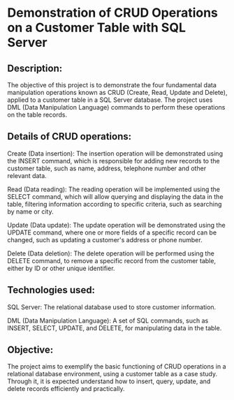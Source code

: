 # Demonstration of CRUD Operations on a Customer Table with SQL Server

## Description:
The objective of this project is to demonstrate the four fundamental data manipulation operations known as CRUD (Create, Read, Update and Delete), applied to a customer table in a SQL Server database. The project uses DML (Data Manipulation Language) commands to perform these operations on the table records.

## Details of CRUD operations:

Create (Data insertion): The insertion operation will be demonstrated using the INSERT command, which is responsible for adding new records to the customer table, such as name, address, telephone number and other relevant data.

Read (Data reading): The reading operation will be implemented using the SELECT command, which will allow querying and displaying the data in the table, filtering information according to specific criteria, such as searching by name or city.

Update (Data update): The update operation will be demonstrated using the UPDATE command, where one or more fields of a specific record can be changed, such as updating a customer's address or phone number.

Delete (Data deletion): The delete operation will be performed using the DELETE command, to remove a specific record from the customer table, either by ID or other unique identifier.

## Technologies used:

SQL Server: The relational database used to store customer information.

DML (Data Manipulation Language): A set of SQL commands, such as INSERT, SELECT, UPDATE, and DELETE, for manipulating data in the table.

## Objective:
The project aims to exemplify the basic functioning of CRUD operations in a relational database environment, using a customer table as a case study. Through it, it is expected understand how to insert, query, update, and delete records efficiently and practically.





